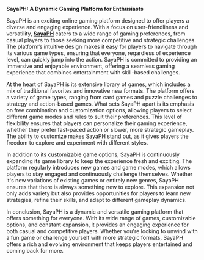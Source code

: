 **SayaPH: A Dynamic Gaming Platform for Enthusiasts**

SayaPH is an exciting online gaming platform designed to offer players a diverse and engaging experience. With a focus on user-friendliness and versatility, **[SayaPH](https://sayaph.org)** caters to a wide range of gaming preferences, from casual players to those seeking more competitive and strategic challenges. The platform’s intuitive design makes it easy for players to navigate through its various game types, ensuring that everyone, regardless of experience level, can quickly jump into the action. SayaPH is committed to providing an immersive and enjoyable environment, offering a seamless gaming experience that combines entertainment with skill-based challenges.

At the heart of SayaPH is its extensive library of games, which includes a mix of traditional favorites and innovative new formats. The platform offers a variety of game types, ranging from card games and puzzle challenges to strategy and action-based games. What sets SayaPH apart is its emphasis on free combination and customization options, allowing players to select different game modes and rules to suit their preferences. This level of flexibility ensures that players can personalize their gaming experience, whether they prefer fast-paced action or slower, more strategic gameplay. The ability to customize makes SayaPH stand out, as it gives players the freedom to explore and experiment with different styles.

In addition to its customizable game options, SayaPH is continuously expanding its game library to keep the experience fresh and exciting. The platform regularly introduces new games and game modes, which allows players to stay engaged and continuously challenge themselves. Whether it's new variations of existing games or entirely new genres, SayaPH ensures that there is always something new to explore. This expansion not only adds variety but also provides opportunities for players to learn new strategies, refine their skills, and adapt to different gameplay dynamics.

In conclusion, SayaPH is a dynamic and versatile gaming platform that offers something for everyone. With its wide range of games, customizable options, and constant expansion, it provides an engaging experience for both casual and competitive players. Whether you're looking to unwind with a fun game or challenge yourself with more strategic formats, SayaPH offers a rich and evolving environment that keeps players entertained and coming back for more.